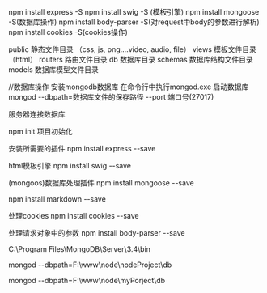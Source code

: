 npm install express -S
npm install swig -S (模板引擎)
npm install mongoose -S(数据库操作)
npm install body-parser -S(对request中body的参数进行解析)
npm install cookies -S(cookies操作)

public 静态文件目录 （css, js, png....video, audio, file）
views  模板文件目录   （html）
routers  路由文件目录
db     数据库目录
schemas  数据库结构文件目录
models   数据库模型文件目录


//数据库操作
安装mongodb数据库
在命令行中执行mongod.exe
启动数据库
mongod --dbpath=数据库文件的保存路径 --port 端口号(27017)


服务器连接数据库



npm init 项目初始化

安装所需要的插件
npm install express --save

html模板引擎
npm install swig --save

(mongoos)数据库处理插件
npm install mongoose --save


npm install markdown --save

处理cookies
npm install cookies --save

处理请求对象中的参数
npm install body-parser --save



C:\Program Files\MongoDB\Server\3.4\bin

mongod --dbpath=F:\www\node\nodeProject\db

mongod --dbpath=F:\www\node\myPorject\db